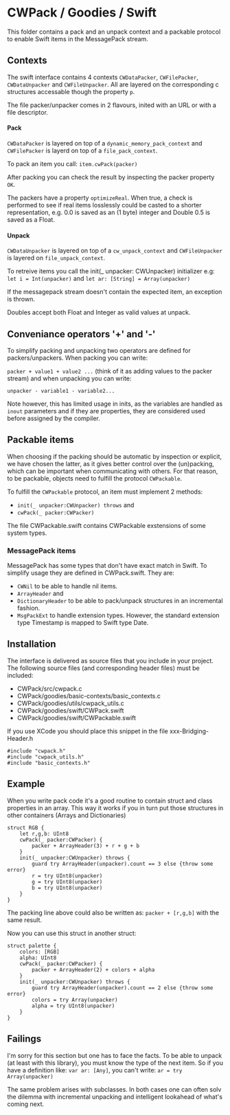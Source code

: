 # CWPack / Goodies / Swift

This folder contains a pack and an unpack context and a packable protocol to enable Swift items in the MessagePack stream.

## Contexts

The swift interface contains 4 contexts `CWDataPacker`, `CWFilePacker`, `CWDataUnpacker` and `CWFileUnpacker`. All are layered on the corresponding c structures accessable though the property `p`.

The file packer/unpacker comes in 2 flavours, inited with an URL or with a file descriptor.

#### Pack

`CWDataPacker` is layered on top of a `dynamic_memory_pack_context` and `CWFilePacker` is layerd on top of a `file_pack_context`.

To pack an item you call: `item.cwPack(packer)`

After packing you can check the result by inspecting the packer property `OK`.

The packers have a property `optimizeReal`. When true, a check is performed to see if real items losslessly could be casted to a shorter representation, e.g. 0.0 is saved as an (1 byte) integer and Double 0.5 is saved as a Float.

#### Unpack

`CWDataUnpacker` is layered on top of a `cw_unpack_context` and
`CWFileUnpacker` is layered on `file_unpack_context`.

To retreive items you call the init(_ unpacker: CWUnpacker) initializer e.g:
`let i = Int(unpacker)` and
`let ar: [String] = Array(unpacker)`

If the messagepack stream doesn't contain the expected item, an exception is thrown.

Doubles accept both Float and Integer as valid values at unpack.

## Conveniance operators '+' and '-'

To simplify packing and unpacking two operators are defined for packers/unpackers. When packing you can write:

`packer + value1 + value2 ...` (think of it as adding values to the packer stream) and when unpacking you can write:

`unpacker - variable1 - variable2...` 

Note however, this has limited usage in inits, as the variables are handled as `inout` parameters and if they are properties, they are considered used before assigned by the compiler.

## Packable items

When choosing if the packing should be automatic by inspection or explicit, we have chosen the latter, as it gives better control over the (un)packing, which can be important when communicating with others. For that reason, to be packable, objects need to fulfill the protocol `CWPackable`. 

To fulfill the `CWPackable` protocol, an item must implement 2 methods:

- `init(_ unpacker:CWUnpacker) throws` and
- `cwPack(_ packer:CWPacker)`

The file CWPackable.swift contains CWPackable exstensions of some system types.

### MessagePack items

MessagePack has some types that don't have exact match in Swift. To simplify usage they are defined in CWPack.swift. They are:

- `CWNil` to be able to handle nil items.
- `ArrayHeader` and
- `DictionaryHeader` to be able to pack/unpack structures in an incremental fashion.
- `MsgPackExt` to handle extension types. However, the standard extension type Timestamp is mapped to Swift type Date.
 
## Installation
 
The interface is delivered as source files that you include in your project. The following source files (and corresponding header files) must be included:

- CWPack/src/cwpack.c
- CWPack/goodies/basic-contexts/basic_contexts.c
- CWPack/goodies/utils/cwpack_utils.c
- CWPack/goodies/swift/CWPack.swift
- CWPack/goodies/swift/CWPackable.swift

If you use XCode you should place this snippet in the file xxx-Bridging-Header.h

```
#include "cwpack.h"
#include "cwpack_utils.h"
#include "basic_contexts.h"
```

## Example

When you write pack code it's a good routine to contain struct and class properties in an array. This way it works if you in turn put those structures in other containers (Arrays and Dictionaries)

```
struct RGB {
	let r,g,b: UInt8
	cwPack(_ packer:CWPacker) {
		packer + ArrayHeader(3) + r + g + b
	}
	init(_ unpacker:CWUnpacker) throws {
		guard try ArrayHeader(unpacker).count == 3 else {throw some error}
		r = try UInt8(unpacker)
		g = try UInt8(unpacker)
		b = try UInt8(unpacker)
	}
}
```
The packing line above could also be written as:
`packer + [r,g,b]` with the same result.

Now you can use this struct in another struct:

```
struct palette {
	colors: [RGB]
	alpha: UInt8
	cwPack(_ packer:CWPacker) {
		packer + ArrayHeader(2) + colors + alpha
	}
	init(_ unpacker:CWUnpacker) throws {
		guard try ArrayHeader(unpacker).count == 2 else {throw some error}
		colors = try Array(unpacker)
		alpha = try UInt8(unpacker)
	}
}
```

## Failings

I'm sorry for this section but one has to face the facts. To be able to unpack (at least with this library), you must know the type of the next item. So if you have a definition like:
`var ar: [Any]`, you can't write:
`ar = try Array(unpacker)`

The same problem arises with subclasses. In both cases one can often solv the dilemma with incremental unpacking and intelligent lookahead of what's coming next.
